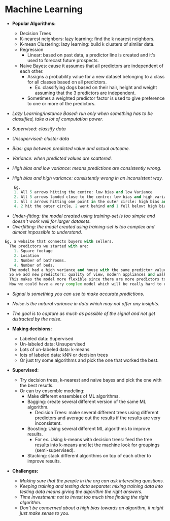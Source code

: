 # Machine Learning

* **Popular Algorithms:**
  * Decision Trees
  * K-nearest neighbors: lazy learning: find the k nearest neighbors.
  * K-mean Clustering: lazy learning: build k clusters of similar data.
  * Regression
    * Linear: based on past data, a predictor line is created and it's used to forecast future prospects.
  * Naive Bayes: cause it assumes that all predictors are independent of each other.
    * Assigns a probability value for a new dataset belonging to a class for all classes based on all predictors.
      * Ex. classifying dogs based on their hair, height and weight assuming that the 3 predictors are independent.
    * Sometimes a weighted predictor factor is used to give preference to one or more of the predictors.

* *Lazy Learning/Instance Based: run only when something has to be classified, take a lot of computation power.*
* *Supervised: classify data*
* *Unsupervised: cluster data*

* *Bias: gap between predicted value and actual outcome.*
* *Variance: when predicted values are scattered.*

* *High bias and low variance: means predictions are consistently wrong.*
* *High bias and high variance: consistently wrong in an inconsistent way.*

```python
    Eg.
    1. All 5 arrows hitting the centre: low bias and low Variance
    2. All 5 arrows landed close to the centre: low bias and high variance.
    3. All 4 arrows hitting one point in the outer circle: high bias and low variance.
    4. 2 hit the outer circle, 2 went behind and 1 fell below: high bias and high variance.
```

* *Under-fitting: the model created using training-set is too simple and doesn't work well for larger datasets.*
* *Overfitting: the model created using training-set is too complex and almost impossible to understand.*

```python
Eg. a website that connects buyers with sellers.
  The predictors we started with are:
    1. Square footage
    2. Location
    3. Number of bathrooms.
    4. Number of beds.
  The model had a high variance and house with the same predictor values have very different prices.
  So we add new predictors: quality of view, modern appliances and walk-ability.
  This makes the model more flexible since there are more predictors to be considered.
  Now we could have a very complex model which will be really hard to understand.
```

* *Signal is something you can use to make accurate predictions.*
* *Noise is the natural variance in data which may not offer any insights.*
* *The goal is to capture as much as possible of the signal and not get distracted by the noise.*

* **Making decisions:**
  * Labeled data: Supervised
  * Un-labeled data: Unsupervised
  * Lots of un-labeled data: k-means
  * lots of labeled data: kNN or decision trees
  * Or just try some algorithms and pick the one that worked the best.

* **Supervised:**
  * Try decision trees, k-nearest and naive bayes and pick the one with the best resutls.
  * Or can try ensemble modeling:
    * Make different ensembles of ML algorithms.
    * Bagging: create several different version of the same ML algorithm.
      * Decision Trees: make several different trees using different predictors
        and average out the results if the results are very inconsistent.
    * Boosting: Using several different ML algorithms to improve results.
      * For ex. Using k-means with decision trees: feed the tree results into k-means
        and let the machine look for groupings (semi-supervised).
    * Stacking: stack different algorithms on top of each other to improve results.

* **Challenges:**
  * *Making sure that the people in the org can ask interesting questions.*
  * *Keeping training and testing data separate: mixing training data into testing data means giving the algorithm the right answers.*
  * *Time investment: not to invest too much time finding the right algorithm.*
  * *Don't be concerned about a high bias towards an algorithm, it might just make sense to you.*
